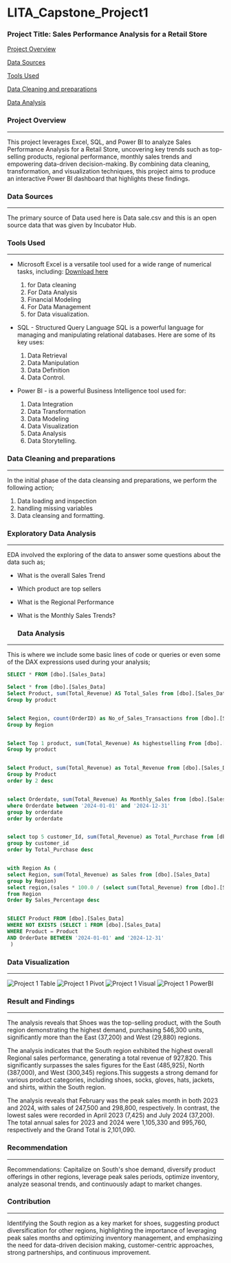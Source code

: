 # LITA_Capstone_Project1
### Project Title: Sales Performance Analysis for a Retail Store

[Project Overview](#project-Overview)

[Data Sources](#Data-Sources)

[Tools Used](Tools-Used)

[Data Cleaning and preparations](Data-Cleaning-and-preparations)


[Data Analysis](#Data-Analysis)

### Project Overview
---
This project leverages Excel, SQL, and Power BI to analyze Sales Performance Analysis for a Retail Store, uncovering key trends such as top-selling products, regional performance, monthly sales trends and empowering data-driven decision-making. By combining data cleaning, transformation, and visualization techniques, this project aims to produce an interactive Power BI dashboard that highlights these findings.

### Data Sources
---
The primary source of Data used here is Data sale.csv and this is an open source data that was given by Incubator Hub. 

### Tools Used
---
- Microsoft Excel is a versatile tool used for a wide range of numerical tasks, including: [Download here](https://www.microsoft.com)
  1. for Data cleaning
  2. For Data Analysis 
  3. Financial Modeling
  4. For Data Management
  5. for Data visualization.
     
- SQL - Structured Query Language SQL is a powerful language for managing and manipulating relational databases. Here are some of its key uses:
   1. Data Retrieval
   2. Data Manipulation
   3. Data Definition
   4. Data Control.
      
- Power BI - is a powerful Business Intelligence tool used for:
  1. Data Integration
  2. Data Transformation
  3. Data Modeling
  4. Data Visualization
  5. Data Analysis
  6. Data Storytelling.

### Data Cleaning and preparations
---
  In the initial phase of the data cleansing and preparations, we perform the following action;
  1. Data loading and inspection
  2. handling missing variables
  3. Data cleansing and formatting.

 ### Exploratory Data Analysis
 ---
EDA involved the exploring of the data to answer some questions about the data such as;
- What is the overall Sales Trend
- Which product are top sellers
- What is the Regional Performance
- What is the Monthly Sales Trends?

  ### Data Analysis
---
This is where we include some basic lines of code or queries or even some of the DAX expressions used during your analysis;

``` SQL
SELECT * FROM [dbo].[Sales_Data]

Select * from [dbo].[Sales_Data]
Select Product, sum(Total_Revenue) AS Total_Sales from [dbo].[Sales_Data]
Group by product


Select Region, count(OrderID) as No_of_Sales_Transactions from [dbo].[Sales_Data]
Group by Region


Select Top 1 product, sum(Total_Revenue) As highestselling From [dbo].[Sales_Data]
Group by product 


Select Product, sum(Total_Revenue) as Total_Revenue from [dbo].[Sales_Data]
Group by Product 
order by 2 desc


select Orderdate, sum(Total_Revenue) As Monthly_Sales from [dbo].[Sales_Data]
where Orderdate between '2024-01-01' and '2024-12-31'
group by orderdate 
order by orderdate


select top 5 customer_Id, sum(Total_Revenue) as Total_Purchase from [dbo].[Sales_Data]
group by customer_id
order by Total_Purchase desc


with Region As (
select Region, sum(Total_Revenue) as Sales from [dbo].[Sales_Data]
group by Region)
select region,(sales * 100.0 / (select sum(Total_Revenue) from [dbo].[Sales_Data])) as Sales_Percentage
from Region
Order By Sales_Percentage desc


SELECT Product FROM [dbo].[Sales_Data]
WHERE NOT EXISTS (SELECT 1 FROM [dbo].[Sales_Data]
WHERE Product = Product
AND OrderDate BETWEEN '2024-01-01' and '2024-12-31'
 )
```
### Data Visualization
---
![Project 1 Table](https://github.com/user-attachments/assets/720398e2-f013-4271-915f-944d3f50d47a)
![Project 1 Pivot](https://github.com/user-attachments/assets/8888dadb-1b83-4d4e-a209-f3360c101364)
![Project 1 Visual](https://github.com/user-attachments/assets/6f5d82ff-e42f-4098-8b03-e8c44eaf64e1)
![Project 1 PowerBI](https://github.com/user-attachments/assets/93ec61fa-2524-4055-98fa-0ff8ee0998f7)

### Result and Findings
---
The analysis reveals that Shoes was the top-selling product, with the South region demonstrating the highest demand, purchasing 546,300 units, significantly more than the East (37,200) and West (29,880) regions.

The analysis indicates that the South region exhibited the highest overall Regional sales performance, generating a total revenue of 927,820. This significantly surpasses the sales figures for the East (485,925), North (387,000), and West (300,345) regions.This suggests a strong demand for various product categories, including shoes, socks, gloves, hats, jackets, and shirts, within the South region.

The analysis reveals that February was the peak sales month in both 2023 and 2024, with sales of 247,500 and 298,800, respectively. In contrast, the lowest sales were recorded in April 2023 (7,425) and July 2024 (37,200). The total annual sales for 2023 and 2024 were 1,105,330 and 995,760, respectively and the Grand Total is 2,101,090.

### Recommendation
---
Recommendations: Capitalize on South's shoe demand, diversify product offerings in other regions, leverage peak sales periods, optimize inventory, analyze seasonal trends, and continuously adapt to market changes.
### Contribution
---
Identifying the South region as a key market for shoes, suggesting product diversification for other regions, highlighting the importance of leveraging peak sales months and optimizing inventory management, and emphasizing the need for data-driven decision making, customer-centric approaches, strong partnerships, and continuous improvement.
